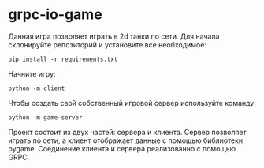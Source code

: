 # grpc-io-game
Данная игра позволяет играть в 2d танки по сети.
Для начала склонируйте репозиторий и установите все необходимое:
```
pip install -r requirements.txt
```

Начните игру:
```
python -m client
```
Чтобы создать свой собственный игровой сервер используйте команду:
```
python -m game-server
```

Проект состоит из двух частей: сервера и клиента. Сервер позволяет играть по сети, а клиент отображает данные с помощью библиотеки pygame. Соединение клиента и сервера реализованно с помощью GRPC.
